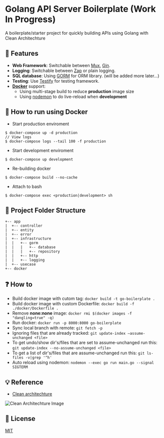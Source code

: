 # Golang API Server Boilerplate (Work In Progress)

A boilerplate/starter project for quickly building APIs using Golang with Clean Architechture 

## 🎨 Features

- **Web Framework**: Switchable between [Mux](https://github.com/gorilla/mux), [Gin](https://github.com/gin-gonic/gin).
- **Logging**: Switchable between [Zap](https://github.com/uber-go/zap) or plain logging.
- **SQL database**: Using [GORM](https://gorm.io/index.html) for ORM library. (will be added more later...)
- **Testing**: Use [Testify](https://pkg.go.dev/github.com/stretchr/testify) for testing framework.
- **[Docker](https://docker.com/)** support: 
  - Using multi-stage build to reduce **production** image size
  - Using [nodemon](https://nodemon.io/) to do live-reload when **development**

## 🐳 How to run using Docker
- Start production enviroment
```console
$ docker-compose up -d production
// View logs
$ docker-compose logs --tail 100 -f production
```

- Start development enviroment 
```console
$ docker-compose up development
```

- Re-building docker
```console
$ docker-compose build --no-cache
```

- Attach to bash
```console
$ docker-compose exec <production|development> sh
```


## 🌲 Project Folder Structure
```
+-- app
|  +-- controller
|  +-- entity
|  +-- error
|  +-- infrastructure
|  |   +-- gorm
|  |   |   +-- database
|  |   |   +-- repository
|  |   +-- http
|  |   +-- logging
|  +-- usecase
+-- docker
```

## ❓ How to
- Build docker image with cutom tag: `docker build -t go-boilerplate .`
- Build docker image with custom Dockerfile: `docker build -f ./docker/Dockerfile .`
- Remove **none:none** image: `docker rmi $(docker images -f "dangling=true" -q)`
- Run docker: `docker run -p 8000:8000 go-boilerplate`
- Sync local branch with remote: `git fetch -p`
- Ignoring files that are already tracked: `git update-index —assume-unchanged <file>`
- To get undo/show dir's/files that are set to assume-unchanged run this: `git update-index --no-assume-unchanged <file>`
- To get a list of dir's/files that are assume-unchanged run this: `git ls-files -v|grep '^h'`
- Auto reload using nodemon: `nodemon --exec go run main.go --signal SIGTERM`


## 💡 Reference
- [Clean architechture](https://blog.cleancoder.com/uncle-bob/2012/08/13/the-clean-architecture.html)

![Clean Architechture Image](https://blog.cleancoder.com/uncle-bob/images/2012-08-13-the-clean-architecture/CleanArchitecture.jpg)


## 👮 License

[MIT](LICENSE)
